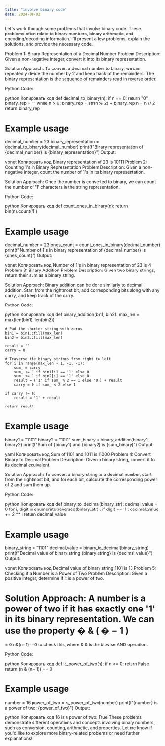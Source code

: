 ```yaml
---
title: "involve binary code"
date: 2024-08-02
---
```


Let's work through some problems that involve binary code. These problems often relate to binary numbers, binary arithmetic, and encoding/decoding information. I'll present a few problems, explain the solutions, and provide the necessary code.

Problem 1: Binary Representation of a Decimal Number
Problem Description:
Given a non-negative integer, convert it into its binary representation.

Solution Approach:
To convert a decimal number to binary, we can repeatedly divide the number by 2 and keep track of the remainders. The binary representation is the sequence of remainders read in reverse order.

Python Code:

python
Копировать код
def decimal_to_binary(n):
    if n == 0:
        return "0"
    binary_rep = ""
    while n > 0:
        binary_rep = str(n % 2) + binary_rep
        n = n // 2
    return binary_rep

# Example usage
decimal_number = 23
binary_representation = decimal_to_binary(decimal_number)
print(f"Binary representation of {decimal_number} is {binary_representation}")
Output:

vbnet
Копировать код
Binary representation of 23 is 10111
Problem 2: Counting 1's in Binary Representation
Problem Description:
Given a non-negative integer, count the number of 1's in its binary representation.

Solution Approach:
Once the number is converted to binary, we can count the number of '1' characters in the string representation.

Python Code:

python
Копировать код
def count_ones_in_binary(n):
    return bin(n).count('1')

# Example usage
decimal_number = 23
ones_count = count_ones_in_binary(decimal_number)
print(f"Number of 1's in binary representation of {decimal_number} is {ones_count}")
Output:

vbnet
Копировать код
Number of 1's in binary representation of 23 is 4
Problem 3: Binary Addition
Problem Description:
Given two binary strings, return their sum as a binary string.

Solution Approach:
Binary addition can be done similarly to decimal addition. Start from the rightmost bit, add corresponding bits along with any carry, and keep track of the carry.

Python Code:

python
Копировать код
def binary_addition(bin1, bin2):
    max_len = max(len(bin1), len(bin2))
    
    # Pad the shorter string with zeros
    bin1 = bin1.zfill(max_len)
    bin2 = bin2.zfill(max_len)
    
    result = ''
    carry = 0
    
    # Traverse the binary strings from right to left
    for i in range(max_len - 1, -1, -1):
        sum_ = carry
        sum_ += 1 if bin1[i] == '1' else 0
        sum_ += 1 if bin2[i] == '1' else 0
        result = ('1' if sum_ % 2 == 1 else '0') + result
        carry = 0 if sum_ < 2 else 1
    
    if carry != 0:
        result = '1' + result
    
    return result

# Example usage
binary1 = "1101"
binary2 = "1011"
sum_binary = binary_addition(binary1, binary2)
print(f"Sum of {binary1} and {binary2} is {sum_binary}")
Output:

yaml
Копировать код
Sum of 1101 and 1011 is 11000
Problem 4: Convert Binary to Decimal
Problem Description:
Given a binary string, convert it to its decimal equivalent.

Solution Approach:
To convert a binary string to a decimal number, start from the rightmost bit, and for each bit, calculate the corresponding power of 2 and sum them up.

Python Code:

python
Копировать код
def binary_to_decimal(binary_str):
    decimal_value = 0
    for i, digit in enumerate(reversed(binary_str)):
        if digit == '1':
            decimal_value += 2 ** i
    return decimal_value

# Example usage
binary_string = "1101"
decimal_value = binary_to_decimal(binary_string)
print(f"Decimal value of binary string {binary_string} is {decimal_value}")
Output:

vbnet
Копировать код
Decimal value of binary string 1101 is 13
Problem 5: Checking if a Number is a Power of Two
Problem Description:
Given a positive integer, determine if it is a power of two.

Solution Approach:
A number is a power of two if it has exactly one '1' in its binary representation. We can use the property 
�
&
(
�
−
1
)
=
=
0
n&(n−1)==0 to check this, where 
&
& is the bitwise AND operation.

Python Code:

python
Копировать код
def is_power_of_two(n):
    if n <= 0:
        return False
    return (n & (n - 1)) == 0

# Example usage
number = 16
power_of_two = is_power_of_two(number)
print(f"{number} is a power of two: {power_of_two}")
Output:

python
Копировать код
16 is a power of two: True
These problems demonstrate different operations and concepts involving binary numbers, such as conversion, counting, arithmetic, and properties. Let me know if you'd like to explore more binary-related problems or need further explanations!
